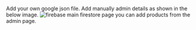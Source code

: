 Add your own google json file.
Add manually admin details as shown in the below image. 
![firebase main firestore page](https://user-images.githubusercontent.com/64288579/147439157-e7f34530-a4b0-45bf-aa08-86d451b3aaaf.PNG)
you can add products from the admin page.

